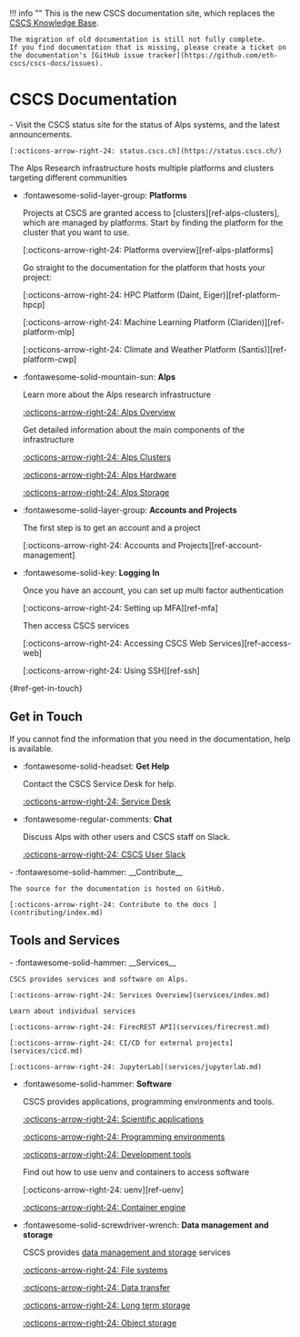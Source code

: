 !!! info ""
    This is the new CSCS documentation site, which replaces the [CSCS Knowledge Base](https://confluence.cscs.ch/display/KB).

    The migration of old documentation is still not fully complete.
    If you find documentation that is missing, please create a ticket on the documentation's [GitHub issue tracker](https://github.com/eth-cscs/cscs-docs/issues).

# CSCS Documentation

<div class="grid cards" markdown>
-    Visit the CSCS status site for the status of Alps systems, and the latest announcements.


    [:octicons-arrow-right-24: status.cscs.ch](https://status.cscs.ch/)
</div>

The Alps Research infrastructure hosts multiple platforms and clusters targeting different communities

<div class="grid cards" markdown>

-   :fontawesome-solid-layer-group: __Platforms__

    Projects at CSCS are granted access to [clusters][ref-alps-clusters], which are managed by platforms.
    Start by finding the platform for the cluster that you want to use.

    [:octicons-arrow-right-24: Platforms overview][ref-alps-platforms]

    Go straight to the documentation for the platform that hosts your project:

    [:octicons-arrow-right-24: HPC Platform (Daint, Eiger)][ref-platform-hpcp]

    [:octicons-arrow-right-24: Machine Learning Platform (Clariden)][ref-platform-mlp]

    [:octicons-arrow-right-24: Climate and Weather Platform (Santis)][ref-platform-cwp]

-   :fontawesome-solid-mountain-sun: __Alps__

    Learn more about the Alps research infrastructure

    [:octicons-arrow-right-24: Alps Overview](alps/index.md)

    Get detailed information about the main components of the infrastructure

    [:octicons-arrow-right-24: Alps Clusters](alps/clusters.md)

    [:octicons-arrow-right-24: Alps Hardware](alps/hardware.md)

    [:octicons-arrow-right-24: Alps Storage](alps/storage.md)

-   :fontawesome-solid-layer-group: __Accounts and Projects__

    The first step is to get an account and a project

    [:octicons-arrow-right-24: Accounts and Projects][ref-account-management]

-   :fontawesome-solid-key: __Logging In__

    Once you have an account, you can set up multi factor authentication

    [:octicons-arrow-right-24: Setting up MFA][ref-mfa]

    Then access CSCS services

    [:octicons-arrow-right-24: Accessing CSCS Web Services][ref-access-web]

    [:octicons-arrow-right-24: Using SSH][ref-ssh]

</div>

[](){#ref-get-in-touch}
## Get in Touch

If you cannot find the information that you need in the documentation, help is available.

<div class="grid cards" markdown>

-   :fontawesome-solid-headset: __Get Help__

    Contact the CSCS Service Desk for help.

    [:octicons-arrow-right-24: Service Desk](https://jira.cscs.ch/plugins/servlet/desk)

-   :fontawesome-regular-comments: __Chat__

    Discuss Alps with other users and CSCS staff on Slack.

    [:octicons-arrow-right-24: CSCS User Slack](https://cscs-users.slack.com/)

<div class="grid cards" markdown>
-   :fontawesome-solid-hammer: __Contribute__

    The source for the documentation is hosted on GitHub.

    [:octicons-arrow-right-24: Contribute to the docs ](contributing/index.md)
</div>

</div>

## Tools and Services

<div class="grid cards" markdown>
-   :fontawesome-solid-hammer: __Services__

    CSCS provides services and software on Alps.

    [:octicons-arrow-right-24: Services Overview](services/index.md)

    Learn about individual services

    [:octicons-arrow-right-24: FirecREST API](services/firecrest.md)

    [:octicons-arrow-right-24: CI/CD for external projects](services/cicd.md)

    [:octicons-arrow-right-24: JupyterLab](services/jupyterlab.md)


-   :fontawesome-solid-hammer: __Software__

    CSCS provides applications, programming environments and tools.

    [:octicons-arrow-right-24: Scientific applications](software/sciapps/index.md)

    [:octicons-arrow-right-24: Programming environments](software/prgenv/index.md)

    [:octicons-arrow-right-24: Development tools](software/devtools/index.md)

    Find out how to use uenv and containers to access software

    [:octicons-arrow-right-24: uenv][ref-uenv]

    [:octicons-arrow-right-24: Container engine](software/container-engine.md)


-   :fontawesome-solid-screwdriver-wrench: __Data management and storage__

    CSCS provides [data management and storage](storage/index.md) services

    [:octicons-arrow-right-24: File systems](storage/filesystems.md)

    [:octicons-arrow-right-24: Data transfer](storage/transfer.md)

    [:octicons-arrow-right-24: Long term storage](storage/longterm.md)

    [:octicons-arrow-right-24: Object storage](storage/object.md)

</div>

